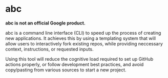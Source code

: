 # abc

**abc is not an official Google product.**

abc is a command line interface (CLI) to speed up the process of creating 
new
applications. It achieves this by using a templating system that will 
allow
users to interactively fork existing repos, while providing neccessary 
context,
instructions, or requested inputs.

Using this tool will reduce the cognitive load required to set up GitHub 
actions
properly, or follow development best practices, and avoid copy/pasting 
from
various sources to start a new project.

